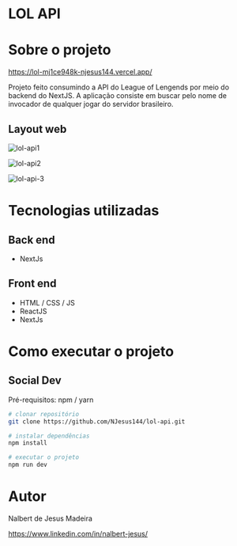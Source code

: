 


# LOL API


# Sobre o projeto

https://lol-mj1ce948k-njesus144.vercel.app/

Projeto feito consumindo a API do League of Lengends por meio do backend do NextJS. A aplicação consiste em buscar pelo nome de invocador de qualquer jogar do servidor brasileiro.


## Layout web
![lol-api1](https://user-images.githubusercontent.com/94402903/214340673-6e8aae24-8261-4662-9481-8ee655476742.png)

![lol-api2](https://user-images.githubusercontent.com/94402903/214340688-a449c441-e906-4732-a658-499cb3284aa9.png)

![lol-api-3](https://user-images.githubusercontent.com/94402903/214340699-a2cb4020-0e26-458e-96f4-2167026fa8f1.png)


# Tecnologias utilizadas
## Back end
- NextJs

## Front end
- HTML / CSS / JS 
- ReactJS
- NextJs


# Como executar o projeto

## Social Dev
Pré-requisitos: npm / yarn

```bash
# clonar repositório
git clone https://github.com/NJesus144/lol-api.git

# instalar dependências
npm install

# executar o projeto
npm run dev
```

# Autor

Nalbert de Jesus Madeira

https://www.linkedin.com/in/nalbert-jesus/
